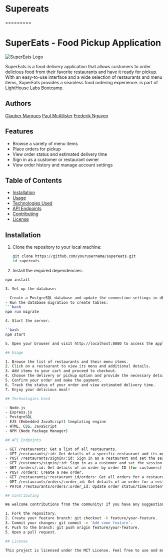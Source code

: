 # Supereats
=========

# SuperEats - Food Pickup Application

![SuperEats Logo](https://yourdomain.com/logo.png)

SuperEats is a food delivery application that allows customers to order delicious food from their favorite restaurants and have it ready for pickup. With an easy-to-use interface and a wide selection of restaurants and menu items, SuperEats provides a seamless food ordering experience. is part of LightHouse Labs Bootcamp.

## Authors
[Glauber Marques](https://github.com/glaubervilane)
[Paul McAllister](https://github.com/pmcall)
[Frederik Nguyen](https://github.com/fredngu)

## Features

- Browse a variety of menu items
- Place orders for pickup
- View order status and estimated delivery time
- Sign in as a customer or restaurant owner
- View order history and manage account settings

## Table of Contents

- [Installation](#installation)
- [Usage](#usage)
- [Technologies Used](#technologies-used)
- [API Endpoints](#api-endpoints)
- [Contributing](#contributing)
- [License](#license)

## Installation

1. Clone the repository to your local machine:

   ```bash
   git clone https://github.com/yourusername/supereats.git
   cd supereats
   
2. Install the required dependencies:

  ```bash
  npm install

3. Set up the database:

  - Create a PostgreSQL database and update the connection settings in db.js file.
  - Run the database migration to create tables:
  ```bash
  npm run migrate

4. Start the server:

  ``bash
  npm start

5. Open your browser and visit http://localhost:8080 to access the application.

## Usage

1. Browse the list of restaurants and their menu items.
2. Click on a restaurant to view its menu and additional details.
3. Add items to your cart and proceed to checkout.
4. Choose the delivery or pickup option and provide the necessary details.
5. Confirm your order and make the payment.
6. Track the status of your order and view estimated delivery time.
7. Enjoy your delicious meal!

## Technologies Used

- Node.js
- Express.js
- PostgreSQL
- EJS (Embedded JavaScript) templating engine
- HTML, CSS, JavaScript
- NPM (Node Package Manager)

## API Endpoints

- GET /restaurants: Get a list of all restaurants.
- GET /restaurants/:id: Get details of a specific restaurant and its menu items.
- POST /restaurants/signin/:id: Sign in as a restaurant and set the session ID.
- GET /customers/signin/:id: Sign in as a customer and set the session ID.
- GET /orders/:id: Get details of an order by order ID (for customers).
- POST /orders: Create a new order.
- GET /restaurants/:restaurant_id/orders: Get all orders for a restaurant.
- GET /restaurants/orders/:order_id: Get details of an order for a restaurant.
- PATCH /restaurants/orders/:order_id: Update order status/time/contents by the restaurant.

## Contributing

We welcome contributions from the community! If you have any suggestions, bug fixes, or new features to add, please feel free to submit a pull request.

1. Fork the repository.
2. Create your feature branch: git checkout -b feature/your-feature.
3. Commit your changes: git commit -m 'Add some feature'.
4. Push to the branch: git push origin feature/your-feature.
5. Open a pull request.

## License

This project is licensed under the MIT License. Feel free to use and modify the code as per the terms of the license.

